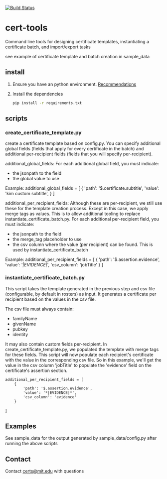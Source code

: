 [![Build Status](https://travis-ci.org/blockchain-certificates/cert-tools.svg?branch=master)](https://travis-ci.org/blockchain-certificates/cert-tools)

# cert-tools
Command line tools for designing certificate templates, instantiating a certificate batch, and import/export tasks

see example of certificate template and batch creation in sample_data 

## install

1. Ensure you have an python environment. [Recommendations](https://github.com/blockchain-certificates/developer-common-docs/blob/master/virtualenv.md)

2. Install the dependencies
    ```bash
    pip install -r requirements.txt
    ```

## scripts

### create_certificate_template.py

create a certificate template based on config.py. You can specify additional global fields (fields that apply for every certificate in the batch) and additional per-recipient fields (fields that you will specify per-recipient).

additional_global_fields:  For each additional global field, you must indicate:

- the jsonpath to the field
- the global value to use

Example:
    additional_global_fields = [
        {
            'path': '$.certificate.subtitle',
            'value': 'kim custom subtitle',
        }
   ]

additional_per_recipient_fields: Although these are per-recipient, we still use these for the template creation process. Except in this case, we apply merge tags as values. This is to allow additional tooling to replace instantiate_certificate_batch.py. For each additional per-recipient field, you must indicate:

- the jsonpath to the field
- the merge_tag placeholder to use
- the csv column where the value (per recipient) can be found. This is used by instantiate_certificate_batch

Example:
    additional_per_recipient_fields = [
        {
            'path': '$.assertion.evidence',
            'value': '*|EVIDENCE|*',
            'csv_column': 'jobTitle'
        }
   ]
   
   
### instantiate_certificate_batch.py

This script takes the template generated in the previous step and csv file (configurable, by default in rosters) as input. It generates a certificate per recipient based on the values in the csv file.

The csv file must always contain:

- familyName
- givenName
- pubkey
- identity

It may also contain custom fields per-recipient. In create_certificate_template.py, we populated the template with merge tags for these fields. This script will now populate each recipient's certificate with the value in the corresponding csv file. So in this example, we'll get the value in the csv column 'jobTitle' to populate the 'evidence' field on the certificate's assertion section.

    additional_per_recipient_fields = [
        {
            'path': '$.assertion.evidence',
            'value': '*|EVIDENCE|*',
            'csv_column': 'evidence'
        }
   ]
   
   
## Examples

See sample_data for the output generated by sample_data/config.py after running the above scripts

## Contact

Contact [certs@mit.edu](mailto:certs@mit.edu) with questions
